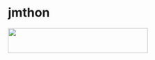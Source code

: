 # jmthon

<p align="left"><a href="https://heroku.com/deploy?template=https://github.com/kb7u/roz"> <img src="https://img.shields.io/badge/Deploy%20To%20Heroku-purple?style=for-the-badge&logo=heroku" width="320" height="58.45"/></a></p>
